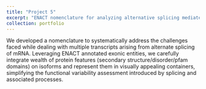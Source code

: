 ```yaml
---
title: "Project 5"
excerpt: "ENACT nomenclature for analyzing alternative splicing mediated proteome diversity. <br/><img src='/images/500x300.png'>"
collection: portfolio
---
```

We developed a nomenclature to systematically address the challenges faced while dealing with multiple transcripts arising from alternate splicing of mRNA. Leveraging ENACT annotated exonic entities, we carefully integrate wealth of protein features (secondary structure/disorder/pfam domains) on isoforms and represent them in visually appealing containers, simplifying the functional variability assessment introduced by splicing and associated processes.
